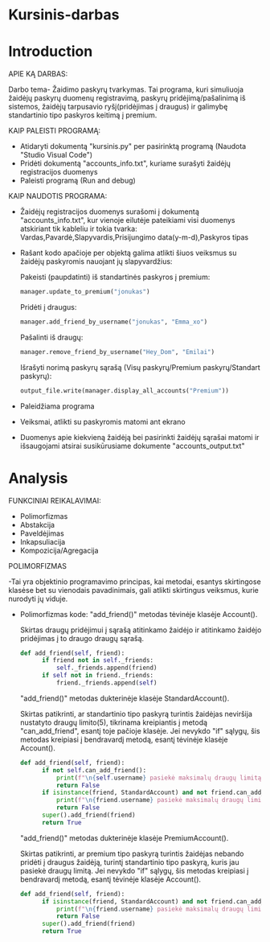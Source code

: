 # Kursinis-darbas

# Introduction

APIE KĄ DARBAS:

Darbo tema- Žaidimo paskyrų tvarkymas. Tai programa, kuri simuliuoja žaidėjų paskyrų duomenų registravimą, paskyrų pridėjimą/pašalinimą iš sistemos, žaidėjų tarpusavio ryšį(pridėjimas į draugus) ir galimybę standartinio tipo paskyros keitimą į premium.

KAIP PALEISTI PROGRAMĄ:
+ Atidaryti dokumentą "kursinis.py" per pasirinktą programą (Naudota "Studio Visual Code")
+ Pridėti dokumentą "accounts_info.txt", kuriame surašyti žaidėjų registracijos duomenys
+ Paleisti programą (Run and debug)

KAIP NAUDOTIS PROGRAMA:
+ Žaidėjų registracijos duomenys surašomi į dokumentą "accounts_info.txt", kur vienoje eilutėje pateikiami visi duomenys atskiriant tik kableliu ir tokia tvarka: Vardas,Pavardė,Slapyvardis,Prisijungimo data(y-m-d),Paskyros tipas
+ Rašant kodo apačioje per objektą galima atlikti šiuos veiksmus su žaidėjų paskyromis nauojant jų slapyvardžius:
  
    Pakeisti (paupdatinti) iš standartinės paskyros į premium:
    ```python
    manager.update_to_premium("jonukas")
    ```

    Pridėti į draugus:
    ```python
    manager.add_friend_by_username("jonukas", "Emma_xo")
    ```

    Pašalinti iš draugų:
    ```python
    manager.remove_friend_by_username("Hey_Dom", "Emilai")
    ```
    Išrašyti norimą paskyrų sąrašą (Visų paskyrų/Premium paskyrų/Standart paskyrų):
    ```python
    output_file.write(manager.display_all_accounts("Premium"))
    ```

+ Paleidžiama programa
+ Veiksmai, atlikti su paskyromis matomi ant ekrano
+ Duomenys apie kiekvieną žaidėją bei pasirinkti žaidėjų sąrašai matomi ir išsaugojami atsirai susikūrusiame dokumente "accounts_output.txt"
  

# Analysis

FUNKCINIAI REIKALAVIMAI:
+ Polimorfizmas
+ Abstakcija
+ Paveldėjimas
+ Inkapsuliacija
+ Kompozicija/Agregacija


POLIMORFIZMAS

-Tai yra objektinio programavimo principas, kai metodai, esantys skirtingose klasėse bet su vienodais pavadinimais, gali atlikti skirtingus veiksmus, kurie nurodyti jų viduje.

+ Polimorfizmas kode:
  "add_friend()" metodas tėvinėje klasėje Account().
  
  Skirtas draugų pridėjimui į sąrašą atitinkamo žaidėjo ir atitinkamo žaidėjo pridėjimas į to       draugo draugų sąrašą.
  ```python
  def add_friend(self, friend):
        if friend not in self._friends:
            self._friends.append(friend)
        if self not in friend._friends:
            friend._friends.append(self)
  ```
  "add_friend()" metodas dukterinėje klasėje StandardAccount().
  
  Skirtas patikrinti, ar standartinio tipo paskyrą turintis žaidėjas neviršija nustatyto draugų     limito(5), tikrinama kreipiantis į metodą "can_add_friend", esantį toje pačioje klasėje. Jei     nevykdo "if" sąlygų, šis metodas kreipiasi į bendravardį metodą, esantį tėvinėje klasėje         Account().
  ```python
  def add_friend(self, friend):
        if not self.can_add_friend():
            print(f"\n{self.username} pasiekė maksimalų draugų limitą (5).\n")
            return False
        if isinstance(friend, StandardAccount) and not friend.can_add_friend():
            print(f"\n{friend.username} pasiekė maksimalų draugų limitą (5).\n")
            return False
        super().add_friend(friend)
        return True
  ```
  "add_friend()" metodas dukterinėje klasėje PremiumAccount().
  
  Skirtas patikrinti, ar premium tipo paskyrą turintis žaidėjas nebando pridėti į draugus           žaidėją, turintį standartinio tipo paskyrą, kuris jau pasiekė draugų limitą. Jei nevykdo "if"    sąlygų, šis metodas kreipiasi į bendravardį metodą, esantį tėvinėje klasėje Account().
  ```python
  def add_friend(self, friend):
        if isinstance(friend, StandardAccount) and not friend.can_add_friend():
            print(f"\n{friend.username} pasiekė maksimalų draugų limitą (5).\n")
            return False
        super().add_friend(friend)
        return True
  ```



    
    


